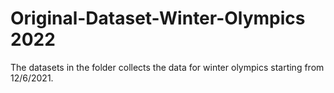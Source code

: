# Original-Dataset-Winter-Olympics 2022
The datasets in the folder collects the data for winter olympics starting from 12/6/2021.
